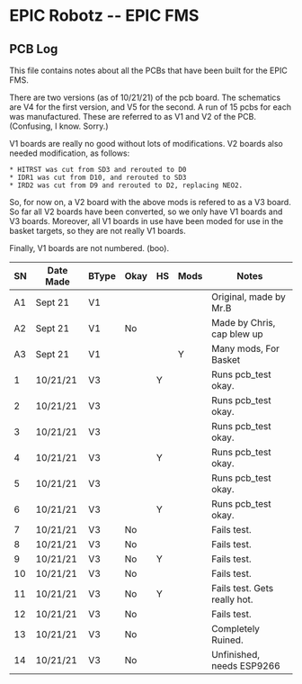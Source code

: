 # EPIC Robotz -- EPIC FMS 
## PCB Log

This file contains notes about all the PCBs that have been built for the EPIC FMS.

There are two versions (as of 10/21/21) of the pcb board.  The schematics are V4 for the
first version, and V5 for the second.  A run of 15 pcbs for each was manufactured.  These
are referred to as V1 and V2 of the PCB.  (Confusing, I know. Sorry.)

V1 boards are really no good without lots of modifications.  V2 boards also needed modification,
as follows:

    * HITRST was cut from SD3 and rerouted to D0
    * IDR1 was cut from D10, and rerouted to SD3
    * IRD2 was cut from D9 and rerouted to D2, replacing NEO2.

So, for now on, a V2 board with the above mods is refered to as a V3 board.  So far all V2 boards have been converted, so we only have V1 boards and V3 boards.  Moreover, all V1 boards in use have been moded for use in the basket targets, so they are not really V1 boards.

Finally, V1 boards are not numbered. (boo).

|SN     | Date Made | BType | Okay |HS |Mods| Notes                      |
|-------|-----------|-------|------|---|----| -------------------------- |
| A1    | Sept 21   | V1    |      |   |    |Original, made by Mr.B      |
| A2    | Sept 21   | V1    |  No  |   |    |Made by Chris, cap blew up  |
| A3    | Sept 21   | V1    |      |   | Y  |Many mods, For Basket       |
| 1     | 10/21/21  | V3    |      | Y |    |Runs pcb_test okay.         |
| 2     | 10/21/21  | V3    |      |   |    |Runs pcb_test okay.         |
| 3     | 10/21/21  | V3    |      |   |    |Runs pcb_test okay.         |
| 4     | 10/21/21  | V3    |      | Y |    |Runs pcb_test okay.         |
| 5     | 10/21/21  | V3    |      |   |    |Runs pcb_test okay.         |
| 6     | 10/21/21  | V3    |      | Y |    |Runs pcb_test okay.         |
| 7     | 10/21/21  | V3    |  No  |   |    |Fails test.                 |
| 8     | 10/21/21  | V3    |  No  |   |    |Fails test.                 |
| 9     | 10/21/21  | V3    |  No  | Y |    |Fails test.                 |
| 10    | 10/21/21  | V3    |  No  |   |    |Fails test.                 |
| 11    | 10/21/21  | V3    |  No  | Y |    |Fails test. Gets really hot.|
| 12    | 10/21/21  | V3    |  No  |   |    |Fails test.                 |
| 13    | 10/21/21  | V3    |  No  |   |    |Completely Ruined.          |
| 14    | 10/21/21  | V3    |  No  |   |    |Unfinished, needs ESP9266   |
